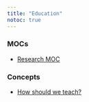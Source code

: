 ```yaml
---
title: "Education"
notoc: true
---
```


### MOCs
- [Research MOC](notes/soc-sci/education/research.md)

### Concepts
- [How should we teach?](notes/soc-sci/education/how-should-we-teach.md)